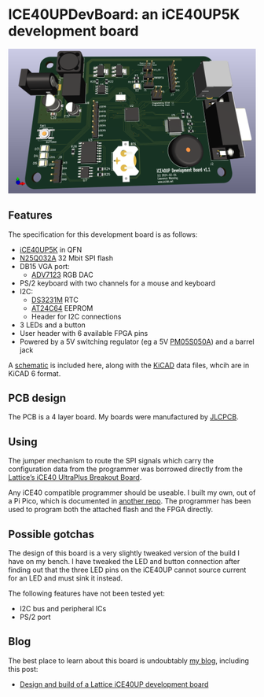 # ICE40UPDevBoard: an iCE40UP5K development board

![ICE40UPDevBoard PCB](/images/ICE40UPDevBoard.png)

## Features

The specification for this development board is as follows:

* [iCE40UP5K](https://www.latticesemi.com/view_document?document_id=51968) in QFN
* [N25Q032A](https://docs.rs-online.com/0866/0900766b80f7f8ab.pdf) 32 Mbit SPI flash
* DB15 VGA port:
  * [ADV7123](https://www.analog.com/media/en/technical-documentation/data-sheets/ADV7123-EP.pdf) RGB DAC
* PS/2 keyboard with two channels for a mouse and keyboard
* I2C:
  * [DS3231M](https://www.analog.com/media/en/technical-documentation/data-sheets/ds3231m.pdf) RTC
  * [AT24C64](https://ww1.microchip.com/downloads/en/devicedoc/doc0336.pdf) EEPROM
  * Header for I2C connections
* 3 LEDs and a button
* User header with 6 available FPGA pins
* Powered by a 5V switching regulator (eg a 5V [PM05S050A](https://filecenter.deltaww.com/products/download/01/0102/datasheet/DS_PM05S.pdf)) and a barrel jack

A [schematic](ICE40UPDevBoard.pdf) is included here, along with the
[KiCAD](https://www.kicad.org) data files, whcih are in  KiCAD 6 format.

## PCB design

The PCB is a 4 layer board.  My boards were manufactured by
[JLCPCB](https://www.jlcpcb.com).

## Using

The jumper mechanism to route the SPI signals which carry the configuration
data from the programmer was borrowed directly from the [Lattice’s iCE40
UltraPlus Breakout
Board](https://www.latticesemi.com/view_document?document_id=51987).

Any iCE40 compatible programmer should be useable.  I built my own, out of a
Pi Pico, which is documented in [another repo](https://github.com/aslak3/spi-flasher).
The programmer has been used to program both the attached flash and the FPGA directly.

## Possible gotchas

The design of this board is a very slightly tweaked version of the build I
have on my bench.  I have tweaked the LED and button connection after
finding out that the three LED pins on the iCE40UP cannot source current for
an LED and must sink it instead.

The following features have not been tested yet:

* I2C bus and peripheral ICs
* PS/2 port

## Blog

The best place to learn about this board is undoubtably [my
blog](https://www.aslak.net/), including this post:

* [Design and build of a Lattice iCE40UP development board](https://www.aslak.net/index.php/2024/01/31/design-and-build-of-a-lattice-ice40up-development-board/)
